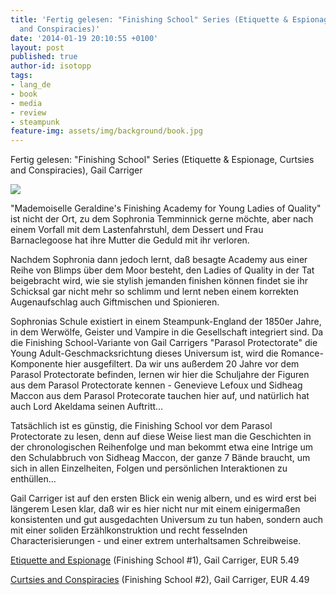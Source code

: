 ```yaml
---
title: 'Fertig gelesen: "Finishing School" Series (Etiquette & Espionage, Curtsies
  and Conspiracies)'
date: '2014-01-19 20:10:55 +0100'
layout: post
published: true
author-id: isotopp
tags:
- lang_de
- book
- media
- review
- steampunk
feature-img: assets/img/background/book.jpg
---
```

Fertig gelesen: "Finishing School" Series (Etiquette & Espionage, Curtsies and Conspiracies), Gail Carriger

[![](/uploads/2014/01/etiquette.png)](https://www.amazon.de/Etiquette-Espionage-Number-Finishing-English-ebook/dp/B0091LLBNO/)

"Mademoiselle Geraldine's Finishing Academy for Young Ladies of Quality" ist nicht der Ort, zu dem Sophronia Temminnick gerne möchte, aber nach einem Vorfall mit dem Lastenfahrstuhl, dem Dessert und Frau Barnaclegoose hat ihre Mutter die Geduld mit ihr verloren.

Nachdem Sophronia dann jedoch lernt, daß besagte Academy aus einer Reihe von Blimps über dem Moor besteht, den Ladies of Quality in der Tat beigebracht wird, wie sie stylish jemanden finishen können findet sie ihr Schicksal gar nicht mehr so schlimm und lernt neben einem korrekten Augenaufschlag auch Giftmischen und Spionieren.

Sophronias Schule existiert in einem Steampunk-England der 1850er Jahre, in dem Werwölfe, Geister und Vampire in die Gesellschaft integriert sind. Da die Finishing School-Variante von Gail Carrigers "Parasol Protectorate" die Young Adult-Geschmacksrichtung dieses Universum ist, wird die Romance-Komponente hier ausgefiltert. Da wir uns außerdem 20 Jahre vor dem Parasol Protectorate befinden, lernen wir hier die Schuljahre der Figuren aus dem Parasol Protectorate kennen - Genevieve Lefoux und Sidheag Maccon aus dem Parasol Protecorate tauchen hier auf, und natürlich hat auch Lord Akeldama seinen Auftritt...

Tatsächlich ist es günstig, die Finishing School vor dem Parasol Protectorate zu lesen, denn auf diese Weise liest man die Geschichten in der chronologischen Reihenfolge und man bekommt etwa eine Intrige um den Schulabbruch von Sidheag Maccon, der ganze 7 Bände braucht, um sich in allen Einzelheiten, Folgen und persönlichen Interaktionen zu enthüllen...

Gail Carriger ist auf den ersten Blick ein wenig albern, und es wird erst bei längerem Lesen klar, daß wir es hier nicht nur mit einem einigermaßen konsistenten und gut ausgedachten Universum zu tun haben, sondern auch mit einer soliden Erzählkonstruktion und recht fesselnden Characterisierungen - und einer extrem unterhaltsamen Schreibweise.

[Etiquette and Espionage](https://www.amazon.de/Etiquette-Espionage-Number-Finishing-English-ebook/dp/B0091LLBNO/) (Finishing School #1), Gail Carriger, EUR 5.49

[Curtsies and Conspiracies](http://www.amazon.de/Curtsies-Conspiracies-Number-Finishing-School-ebook/dp/B00CTMAC5A) (Finishing School #2), Gail Carriger, EUR 4.49
